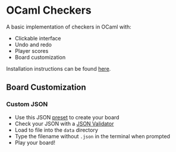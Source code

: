 # OCaml Checkers
A basic implementation of checkers in OCaml with: 
- Clickable interface
- Undo and redo
- Player scores
- Board customization

Installation instructions can be found [here](https://github.coecis.cornell.edu/hhf28/CS3110-Final-Project/blob/main/INSTALL.md).

## Board Customization
### Custom JSON
- Use this JSON [preset](https://github.coecis.cornell.edu/hhf28/CS3110-Final-Project/blob/main/data/schema.json) to create your board
- Check your JSON with a [JSON Validator](https://www.jsonschemavalidator.net/)
- Load to file into the `data` directory
- Type the filename without `.json` in the terminal when prompted
- Play your board!
